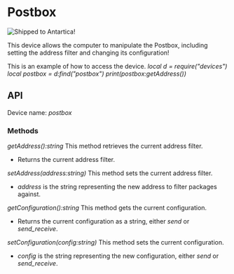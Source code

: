 # Postbox

![Shipped to Antartica!](tag:create:postboxes)

This device allows the computer to manipulate the Postbox, including setting the address filter and changing its configuration!

This is an example of how to access the device.
*local d = require("devices")*
*local postbox = d:find("postbox")*
*print(postbox:getAddress())*

## API
Device name: *postbox*

### Methods
*getAddress():string*
This method retrieves the current address filter.
- Returns the current address filter.

*setAddress(address:string)*
This method sets the current address filter.
- *address* is the string representing the new address to filter packages against.

*getConfiguration():string*
This method gets the current configuration.
- Returns the current configuration as a string, either *send* or *send_receive*.

*setConfiguration(config:string)*
This method sets the current configuration.
- *config* is the string representing the new configuration, either *send* or *send_receive*.